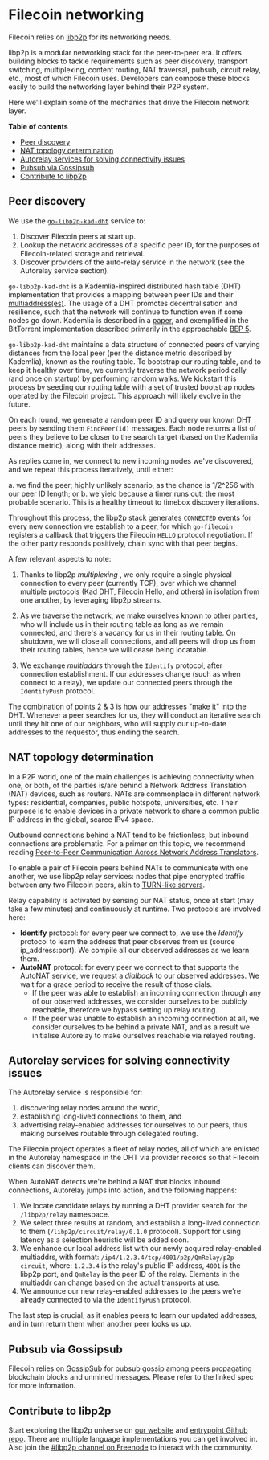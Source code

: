 # Filecoin networking

Filecoin relies on [libp2p](https://libp2p.io/) for its networking needs.

libp2p is a modular networking stack for the peer-to-peer era. It offers building blocks to tackle requirements such as
peer discovery, transport switching, multiplexing, content routing, NAT traversal, pubsub, circuit relay, etc., most of which Filecoin uses.
Developers can compose these blocks easily to build the networking layer behind their P2P system.

Here we'll explain some of the mechanics that drive the Filecoin network layer.

**Table of contents**

<!-- START doctoc generated TOC please keep comment here to allow auto update -->
<!-- DON'T EDIT THIS SECTION, INSTEAD RE-RUN doctoc TO UPDATE -->


- [Peer discovery](#peer-discovery)
- [NAT topology determination](#nat-topology-determination)
- [Autorelay services for solving connectivity issues](#autorelay-services-for-solving-connectivity-issues)
- [Pubsub via Gossipsub](#pubsub-via-gossipsub)
- [Contribute to libp2p](#contribute-to-libp2p)

<!-- END doctoc generated TOC please keep comment here to allow auto update -->

## Peer discovery

We use the [`go-libp2p-kad-dht`](https://github.com/libp2p/go-libp2p-kad-dht) service to:

1. Discover Filecoin peers at start up.
2. Lookup the network addresses of a specific peer ID, for the purposes of Filecoin-related storage and retrieval.
3. Discover providers of the auto-relay service in the network (see the Autorelay service section).

`go-libp2p-kad-dht` is a Kademlia-inspired distributed hash table (DHT) implementation that provides a mapping between peer IDs and their [multiaddress(es)](https://github.com/multiformats/multiaddr). The usage of a DHT promotes decentralisation and resilience, such that the network will continue to function even if some nodes go down. Kademlia is described in a [paper](http://www.scs.stanford.edu/~dm/home/papers/kpos.pdf), and exemplified in the BitTorrent implementation described primarily in the approachable [BEP 5](http://www.bittorrent.org/beps/bep_0005.html).

`go-libp2p-kad-dht` maintains a data structure of connected peers of varying distances from the local peer (per the distance metric described by Kademlia), known as the routing table. To bootstrap our routing table, and to keep it healthy over time, we currently traverse the network periodically (and once on startup) by performing random walks.
We kickstart this process by seeding our routing table with a set of trusted bootstrap nodes operated by the Filecoin project.
This approach will likely evolve in the future.

On each round, we generate a random peer ID and query our known DHT peers by sending them `FindPeer(id)` messages.
Each node returns a list of peers they believe to be closer to the search target (based on the Kademlia distance metric), along with their addresses.

As replies come in, we connect to new incoming nodes we've discovered, and we repeat this process iteratively, until either:

a. we find the peer; highly unlikely scenario, as the chance is 1/2^256 with our peer ID length; or
b. we yield because a timer runs out; the most probable scenario. This is a healthy timeout to timebox discovery iterations.

Throughout this process, the libp2p stack generates `CONNECTED` events for every new connection we establish to a peer,
for which `go-filecoin` registers a callback that triggers the Filecoin `HELLO` protocol negotiation.
If the other party responds positively, chain sync with that peer begins.

A few relevant aspects to note:

1. Thanks to libp2p _multiplexing_ , we only require a single physical connection to every peer (currently TCP),
   over which we channel multiple protocols (Kad DHT, Filecoin Hello, and others) in isolation from one another, by leveraging libp2p streams.

2. As we traverse the network, we make ourselves known to other parties, who will include us in their routing table as long as we remain connected,
   and there's a vacancy for us in their routing table.
   On shutdown, we will close all connections, and all peers will drop us from their routing tables, hence we will cease being locatable.

3. We exchange _multiaddrs_ through the `Identify` protocol, after connection establishment.
   If our addresses change (such as when connect to a relay), we update our connected peers through the `IdentifyPush` protocol.

The combination of points 2 & 3 is how our addresses "make it" into the DHT.
Whenever a peer searches for us, they will conduct an iterative search until they hit one of our neighbors, who will supply our up-to-date addresses to the requestor, thus ending the search.

## NAT topology determination

In a P2P world, one of the main challenges is achieving connectivity when one, or both, of the parties is/are behind a Network Address Translation (NAT) devices, such as routers.
NATs are commonplace in different network types: residential, companies, public hotspots, universities, etc.
Their purpose is to enable devices in a private network to share a common public IP address in the global, scarce IPv4 space.

Outbound connections behind a NAT tend to be frictionless, but inbound connections are problematic.
For a primer on this topic, we recommend reading [Peer-to-Peer Communication Across Network Address Translators](https://pdos.csail.mit.edu/papers/p2pnat.pdf).

To enable a pair of Filecoin peers behind NATs to communicate with one another, we use libp2p relay services:
nodes that pipe encrypted traffic between any two Filecoin peers, akin to [TURN-like servers](https://en.wikipedia.org/wiki/Traversal_Using_Relays_around_NAT).

Relay capability is activated by sensing our NAT status, once at start (may take a few minutes) and continuously at runtime.
Two protocols are involved here:

* **Identify** protocol: for every peer we connect to, we use the *Identify* protocol to learn the address that peer observes from us (source ip_address:port).
  We compile all our observed addresses as we learn them.
* **AutoNAT** protocol: for every peer we connect to that supports the AutoNAT service, we request a _dialback_ to our observed addresses.
  We wait for a grace period to receive the result of those dials.
    * If the peer was able to establish an incoming connection through any of our observed addresses, we consider ourselves to be publicly reachable,
      therefore we bypass setting up relay routing.
    * If the peer was unable to establish an incoming connection at all, we consider ourselves to be behind a private NAT,
      and as a result we initialise Autorelay to make ourselves reachable via relayed routing.

## Autorelay services for solving connectivity issues

The Autorelay service is responsible for:

1. discovering relay nodes around the world,
2. establishing long-lived connections to them, and
3. advertising relay-enabled addresses for ourselves to our peers, thus making ourselves routable through delegated routing.

The Filecoin project operates a fleet of relay nodes, all of which are enlisted in the Autorelay namespace in the DHT via provider records so that Filecoin clients can discover them.

When AutoNAT detects we're behind a NAT that blocks inbound connections, Autorelay jumps into action, and the following happens:

1. We locate candidate relays by running a DHT provider search for the `/libp2p/relay` namespace.
2. We select three results at random, and establish a long-lived connection to them (`/libp2p/circuit/relay/0.1.0` protocol). Support for using latency as a selection heuristic will be added soon.
3. We enhance our local address list with our newly acquired relay-enabled multiaddrs, with format: `/ip4/1.2.3.4/tcp/4001/p2p/QmRelay/p2p-circuit`, where:
   `1.2.3.4` is the relay's public IP address, `4001` is the libp2p port, and `QmRelay` is the peer ID of the relay.
   Elements in the multiaddr can change based on the actual transports at use.
4. We announce our new relay-enabled addresses to the peers we're already connected to via the `IdentifyPush` protocol.

The last step is crucial, as it enables peers to learn our updated addresses, and in turn return them when another peer looks us up.

## Pubsub via Gossipsub

Filecoin relies on [GossipSub](https://github.com/libp2p/specs/tree/master/pubsub/gossipsub) for pubsub gossip among peers propagating blockchain blocks and unmined messages.
Please refer to the linked spec for more infomation.

## Contribute to libp2p

Start exploring the libp2p universe on [our website](https://libp2p.io/) and [entrypoint Github repo](https://github.com/libp2p/libp2p).
There are multiple language implementations you can get involved in.
Also join the [#libp2p channel on Freenode](http://webchat.freenode.net/?channels=%23libp2p) to interact with the community.
